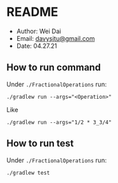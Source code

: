 # README
* Author: Wei Dai
* Email: davysjtu@gmail.com
* Date: 04.27.21

## How to run command
Under `./FractionalOperations` run:
```
./gradlew run --args="<Operation>"
```
Like
```
./gradlew run --args="1/2 * 3_3/4"
```
## How to run test
Under `./FractionalOperations` run:
```
./gradlew test
```
